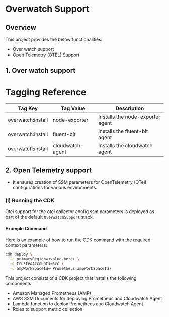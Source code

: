 # Overwatch Support

## Overview

This project provides the below functionalities:
- Over watch support
- Open Telemetry (OTEL) Support

## 1. Over watch support
# Tagging Reference
| Tag Key | Tag Value     | Description                      |
| --- |---------------|----------------------------------|
| overwatch:install| node-exporter | Installs the node-exporter agent |
| overwatch:install| fluent-bit    | Installs the fluent-bit agent    |
| overwatch:install| cloudwatch-agent| Installs the cloudwatch agent  |
## 2. Open Telemetry support
- It ensures creation of SSM parameters for OpenTelemetry (OTel) configurations for various environments.

### (i) Running the CDK 
Otel support for the otel collector config ssm parameters is deployed as part of the default `OverwatchSupport` stack.

#### Example Command

Here is an example of how to run the CDK command with the required context parameters:

```sh
cdk deploy \
  -c primaryRegion=<value-here> \
  -c trustedAccounts=acc \
  -c ampWorkSpaceId=<Prometheus ampWorkSpaceId> 
```

This project consists of a CDK project that installs the following components:

- Amazon Managed Prometheus (AMP)
- AWS SSM Documents for deploying Prometheus and Cloudwatch Agent
- Lambda function to deploy Prometheus and Cloudwatch Agent
- Roles to support metric collection

